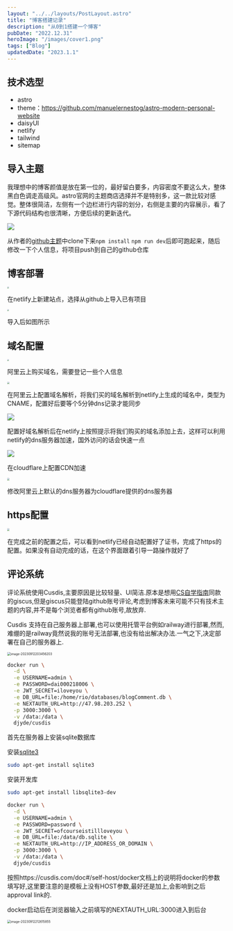 ```yaml
---
layout: "../../layouts/PostLayout.astro"
title: "博客搭建记录"
description: "从0到1搭建一个博客"
pubDate: "2022.12.31"
heroImage: "/images/cover1.png"
tags: ["Blog"]
updatedDate: "2023.1.1"
---
```



## 技术选型

- astro
- theme：https://github.com/manuelernestog/astro-modern-personal-website
- daisyUI
- netlify
- tailwind
- sitemap



## 导入主题

我理想中的博客颜值是放在第一位的，最好留白要多，内容密度不要这么大，整体黑白色调走高级风。astro官网的主题商店选择并不是特别多，这一款比较对感觉。整体很简洁，左侧有一个边栏进行内容的划分，右侧是主要的内容展示，看了下源代码结构也很清晰，方便后续的更新迭代。

![](https://cdn.jsdelivr.net/gh/Real-Rio/pictures/img/20221231205546.png)

从作者的[github主题](https://github.com/manuelernestog/astro-modern-personal-website)中clone下来`npm install` `npm run dev`后即可跑起来，随后修改一下个人信息，将项目push到自己的github仓库



## 博客部署

<img src="https://cdn.jsdelivr.net/gh/Real-Rio/pictures/img/20221231202731.png?token=AOCZR6IM3GJAFI6ICN66WYDDWAVPE" style="zoom:25%;" />

在netlify上新建站点，选择从github上导入已有项目

<img src="https://cdn.jsdelivr.net/gh/Real-Rio/pictures/img/20221231203027.png?token=AOCZR6OR6OKDZHCRQYBC6U3DWAV2C" style="zoom:25%;" />

导入后如图所示



## 域名配置

<img src="https://cdn.jsdelivr.net/gh/Real-Rio/pictures/img/20221231201855.png?token=AOCZR6JHNE5JD7YK3LLDDVTDWAUO6" style="zoom: 25%;" />

阿里云上购买域名，需要登记一些个人信息



<img src="https://cdn.jsdelivr.net/gh/Real-Rio/pictures/img/20221231212615.png" style="zoom:33%;" />

在阿里云上配置域名解析，将我们买的域名解析到netlify上生成的域名中，类型为CNAME，配置好后要等个5分钟dns记录才能同步



![](https://cdn.jsdelivr.net/gh/Real-Rio/pictures/img/20221231214802.png)

配置好域名解析后在netlify上按照提示将我们购买的域名添加上去，这样可以利用netlify的dns服务器加速，国外访问的话会快速一点



![](https://cdn.jsdelivr.net/gh/Real-Rio/pictures/img/20221231220248.png)

在cloudflare上配置CDN加速

<img src="https://cdn.jsdelivr.net/gh/Real-Rio/pictures/img/20230101092803.png" style="zoom:33%;" />

修改阿里云上默认的dns服务器为cloudflare提供的dns服务器



## https配置

<img src="https://cdn.jsdelivr.net/gh/Real-Rio/pictures/img/20230101093321.png" style="zoom:33%;" />

在完成之前的配置之后，可以看到netlify已经自动配置好了证书，完成了https的配置。如果没有自动完成的话，在这个界面跟着引导一路操作就好了



## 评论系统

评论系统使用Cusdis,主要原因是比较轻量、UI简洁.原本是想用[CS自学指南](https://csdiy.wiki/)同款的giscus,但是giscus只能登陆github账号评论,考虑到博客未来可能不只有技术主题的内容,并不是每个浏览者都有github账号,故放弃.

Cusdis 支持在自己服务器上部署,也可以使用托管平台例如railway进行部署,然而,难绷的是railway竟然说我的账号无法部署,也没有给出解决办法.一气之下,决定部署在自己的服务器上.

<img src="https://cdn.jsdelivr.net/gh/Real-Rio/pictures/img/image-20230912203456203.png" alt="image-20230912203456203" style="zoom:50%;" />

```bash
docker run \
  -d \
  -e USERNAME=admin \
  -e PASSWORD=dai000218006 \
  -e JWT_SECRET=iloveyou \
  -e DB_URL=file:/home/rio/databases/blogComment.db \
  -e NEXTAUTH_URL=http://47.98.203.252 \
  -p 3000:3000 \
  -v /data:/data \
  djyde/cusdis
```

首先在服务器上安装sqlite数据库

安装[sqlite3](https://so.csdn.net/so/search?q=sqlite3&spm=1001.2101.3001.7020)

```bash
sudo apt-get install sqlite3
```

安装开发库

```bash
sudo apt-get install libsqlite3-dev
```





```bash
docker run \
  -d \
  -e USERNAME=admin \
  -e PASSWORD=password \
  -e JWT_SECRET=ofcourseistillloveyou \
  -e DB_URL=file:/data/db.sqlite \
  -e NEXTAUTH_URL=http://IP_ADDRESS_OR_DOMAIN \
  -p 3000:3000 \
  -v /data:/data \
  djyde/cusdis
```

按照https://cusdis.com/doc#/self-host/docker文档上的说明将docker的参数填写好,这里要注意的是模板上没有HOST参数,最好还是加上,会影响到之后approval link的.



docker启动后在浏览器输入之前填写的NEXTAUTH_URL:3000进入到后台

<img src="https://cdn.jsdelivr.net/gh/Real-Rio/pictures/img/image-20230912212615855.png" alt="image-20230912212615855" style="zoom:50%;" />
